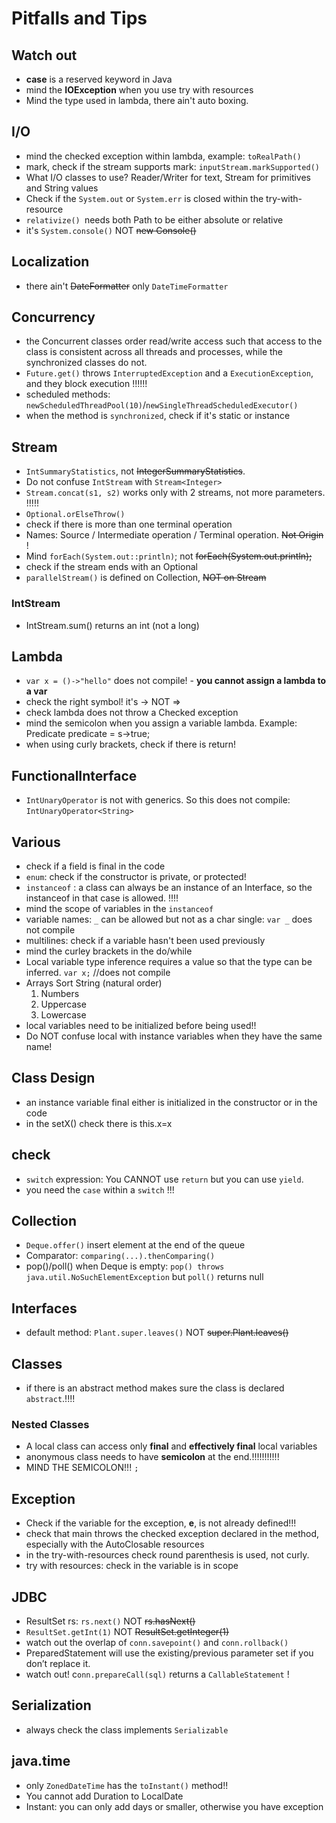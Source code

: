 # Pitfalls and Tips
## Watch out
- **case** is a reserved keyword in Java
- mind the **IOException** when you use try with resources
- Mind the type used in lambda, there ain't auto boxing. 

## I/O
- mind the checked exception within lambda, example: `toRealPath()`
- mark, check if the stream supports mark: `inputStream.markSupported()`
- What I/O classes to use? Reader/Writer for text, Stream for primitives and String values
- Check if the `System.out` or `System.err` is closed within the try-with-resource
- `relativize() `needs both Path to be either absolute or relative
- it's `System.console()` NOT ~~new Console()~~


## Localization
- there ain't ~~DateFormatter~~ only `DateTimeFormatter`

## Concurrency
- the Concurrent classes order read/write access such that access to the class is consistent 
across all threads and processes, while the synchronized classes do not. 
- `Future.get()` throws  `InterruptedException` and a  `ExecutionException`, and they block execution !!!!!!
- scheduled methods: `newScheduledThreadPool(10)`/`newSingleThreadScheduledExecutor()`
- when the method is `synchronized`, check if it's static or instance

## Stream
-  `IntSummaryStatistics`, not ~~IntegerSummaryStatistics~~. 
- Do not confuse `IntStream` with `Stream<Integer>`
- `Stream.concat(s1, s2)` works only with 2 streams, not more parameters. !!!!!
- `Optional.orElseThrow()`
- check if there is more than one terminal operation
- Names: Source / Intermediate operation / Terminal operation. ~~Not Origin~~ !
- Mind `forEach(System.out::println)`; not ~~forEach(System.out.println);~~
- check if the stream ends with an Optional
- `parallelStream()` is defined on Collection, ~~NOT on Stream~~
### IntStream
- IntStream.sum() returns an int (not a long)

## Lambda
- `var x = ()->"hello"` does not compile! - **you cannot assign a lambda to a var**
- check the right symbol! it's -> NOT =>
- check lambda does not throw a Checked exception
- mind the semicolon when you assign a variable lambda.
    Example: Predicate<String> predicate = s->true;
- when using curly brackets, check if there is return!
## FunctionalInterface
- `IntUnaryOperator` is not with generics. So this does not compile: `IntUnaryOperator<String>`


## Various
- check if a field is final in the code
- `enum`: check if the constructor is private, or protected!
- `instanceof` : a class can always be an instance of an Interface, so the instanceof in that case is allowed. !!!!
- mind the scope of variables in the `instanceof`
- variable names: `_` can be allowed but not as a char single: `var _` does not compile
- multilines: check if a variable hasn't been used previously
- mind the curley brackets in the do/while 
- Local variable type inference requires a value so that the type can be inferred. `var x;`  //does not compile
- Arrays Sort String (natural order)
     1. Numbers
     2. Uppercase
     3. Lowercase
- local variables need to be initialized before being used!!
- Do NOT confuse local with instance variables when they have the same name!


## Class Design
- an instance variable final either is initialized in the constructor or in the code
- in the setX() check there is this.x=x
## check
- `switch` expression: You CANNOT use `return` but you can use `yield`.
- you need the `case` within a `switch` !!!
## Collection
- `Deque.offer()` insert element at the end of the queue
- Comparator: `comparing(...).thenComparing()`
- pop()/poll() when Deque is empty: `pop() throws java.util.NoSuchElementException` but `poll()` returns null

## Interfaces
- default method: `Plant.super.leaves()` NOT ~~super.Plant.leaves()~~
## Classes
- if there is an abstract method  makes sure the class is declared `abstract`.!!!!
### Nested Classes
- A local class can access only **final** and **effectively final** local variables
- anonymous class needs to have **semicolon** at the end.!!!!!!!!!!!
- MIND THE SEMICOLON!!! `;`
## Exception
- Check if the variable for the exception, **e**, is not already defined!!!
- check that main throws the checked exception declared in the method, 
especially with the AutoClosable resources
- in the try-with-resources check round parenthesis is used, not curly.
- try with resources: check in the variable is in scope

## JDBC
- ResultSet rs: `rs.next()` NOT ~~rs.hasNext()~~
- `ResultSet.getInt(1)` NOT ~~ResultSet.getInteger(1)~~
- watch out the overlap of `conn.savepoint()` and `conn.rollback()`
- PreparedStatement will use the existing/previous parameter set if you don’t replace it.
- watch out! c`onn.prepareCall(sql)` returns a `CallableStatement` !

## Serialization
- always check the class implements `Serializable`
## java.time
- only `ZonedDateTime` has the `toInstant()` method!!
- You cannot add Duration to LocalDate
- Instant: you can only add days or smaller, otherwise you have exception 